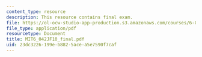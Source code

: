 ```yaml
---
content_type: resource
description: This resource contains final exam.
file: https://ol-ocw-studio-app-production.s3.amazonaws.com/courses/6-042j-mathematics-for-computer-science-fall-2010/23dc3226199eb8825acea5e7590f7caf_MIT6_042JF10_final.pdf
file_type: application/pdf
resourcetype: Document
title: MIT6_042JF10_final.pdf
uid: 23dc3226-199e-b882-5ace-a5e7590f7caf
---
```

